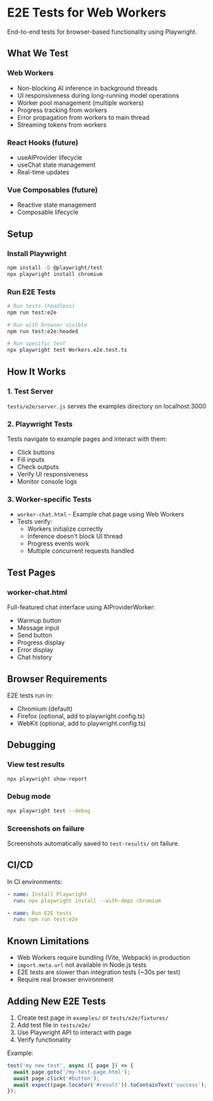 # E2E Tests for Web Workers

End-to-end tests for browser-based functionality using Playwright.

## What We Test

### Web Workers
- Non-blocking AI inference in background threads
- UI responsiveness during long-running model operations
- Worker pool management (multiple workers)
- Progress tracking from workers
- Error propagation from workers to main thread
- Streaming tokens from workers

### React Hooks (future)
- useAIProvider lifecycle
- useChat state management
- Real-time updates

### Vue Composables (future)
- Reactive state management
- Composable lifecycle

## Setup

### Install Playwright

```bash
npm install -D @playwright/test
npx playwright install chromium
```

### Run E2E Tests

```bash
# Run tests (headless)
npm run test:e2e

# Run with browser visible
npm run test:e2e:headed

# Run specific test
npx playwright test Workers.e2e.test.ts
```

## How It Works

### 1. Test Server
`tests/e2e/server.js` serves the examples directory on localhost:3000

### 2. Playwright Tests
Tests navigate to example pages and interact with them:
- Click buttons
- Fill inputs
- Check outputs
- Verify UI responsiveness
- Monitor console logs

### 3. Worker-specific Tests
- `worker-chat.html` - Example chat page using Web Workers
- Tests verify:
  - Workers initialize correctly
  - Inference doesn't block UI thread
  - Progress events work
  - Multiple concurrent requests handled

## Test Pages

### worker-chat.html
Full-featured chat interface using AIProviderWorker:
- Warmup button
- Message input
- Send button
- Progress display
- Error display
- Chat history

## Browser Requirements

E2E tests run in:
- Chromium (default)
- Firefox (optional, add to playwright.config.ts)
- WebKit (optional, add to playwright.config.ts)

## Debugging

### View test results
```bash
npx playwright show-report
```

### Debug mode
```bash
npx playwright test --debug
```

### Screenshots on failure
Screenshots automatically saved to `test-results/` on failure.

## CI/CD

In CI environments:
```yaml
- name: Install Playwright
  run: npx playwright install --with-deps chromium

- name: Run E2E tests
  run: npm run test:e2e
```

## Known Limitations

- Web Workers require bundling (Vite, Webpack) in production
- `import.meta.url` not available in Node.js tests
- E2E tests are slower than integration tests (~30s per test)
- Require real browser environment

## Adding New E2E Tests

1. Create test page in `examples/` or `tests/e2e/fixtures/`
2. Add test file in `tests/e2e/`
3. Use Playwright API to interact with page
4. Verify functionality

Example:
```typescript
test('my new test', async ({ page }) => {
  await page.goto('/my-test-page.html');
  await page.click('#button');
  await expect(page.locator('#result')).toContainText('success');
});
```

